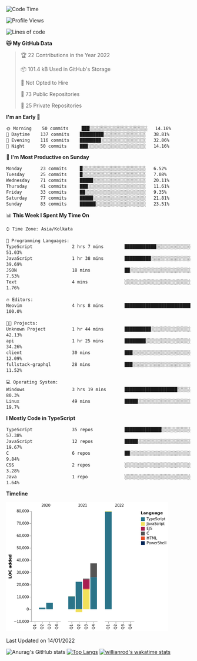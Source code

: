 <!--START_SECTION:waka-->
![Code Time](http://img.shields.io/badge/Code%20Time-107%20hrs%2018%20mins-blue)

![Profile Views](http://img.shields.io/badge/Profile%20Views-5-blue)

![Lines of code](https://img.shields.io/badge/From%20Hello%20World%20I%27ve%20Written-179%20Thousand%20lines%20of%20code-blue)

**🐱 My GitHub Data** 

> 🏆 22 Contributions in the Year 2022
 > 
> 📦 101.4 kB Used in GitHub's Storage 
 > 
> 🚫 Not Opted to Hire
 > 
> 📜 73 Public Repositories 
 > 
> 🔑 25 Private Repositories  
 > 
**I'm an Early 🐤** 

```text
🌞 Morning    50 commits     ███░░░░░░░░░░░░░░░░░░░░░░   14.16% 
🌆 Daytime    137 commits    █████████░░░░░░░░░░░░░░░░   38.81% 
🌃 Evening    116 commits    ████████░░░░░░░░░░░░░░░░░   32.86% 
🌙 Night      50 commits     ███░░░░░░░░░░░░░░░░░░░░░░   14.16%

```
📅 **I'm Most Productive on Sunday** 

```text
Monday       23 commits     █░░░░░░░░░░░░░░░░░░░░░░░░   6.52% 
Tuesday      25 commits     █░░░░░░░░░░░░░░░░░░░░░░░░   7.08% 
Wednesday    71 commits     █████░░░░░░░░░░░░░░░░░░░░   20.11% 
Thursday     41 commits     ███░░░░░░░░░░░░░░░░░░░░░░   11.61% 
Friday       33 commits     ██░░░░░░░░░░░░░░░░░░░░░░░   9.35% 
Saturday     77 commits     █████░░░░░░░░░░░░░░░░░░░░   21.81% 
Sunday       83 commits     ██████░░░░░░░░░░░░░░░░░░░   23.51%

```


📊 **This Week I Spent My Time On** 

```text
⌚︎ Time Zone: Asia/Kolkata

💬 Programming Languages: 
TypeScript               2 hrs 7 mins        ████████████░░░░░░░░░░░░░   51.03% 
JavaScript               1 hr 38 mins        ██████████░░░░░░░░░░░░░░░   39.69% 
JSON                     18 mins             ██░░░░░░░░░░░░░░░░░░░░░░░   7.53% 
Text                     4 mins              ░░░░░░░░░░░░░░░░░░░░░░░░░   1.76%

🔥 Editors: 
Neovim                   4 hrs 8 mins        █████████████████████████   100.0%

🐱‍💻 Projects: 
Unknown Project          1 hr 44 mins        ██████████░░░░░░░░░░░░░░░   42.13% 
api                      1 hr 25 mins        ████████░░░░░░░░░░░░░░░░░   34.26% 
client                   30 mins             ███░░░░░░░░░░░░░░░░░░░░░░   12.09% 
fullstack-graphql        28 mins             ███░░░░░░░░░░░░░░░░░░░░░░   11.52%

💻 Operating System: 
Windows                  3 hrs 19 mins       ████████████████████░░░░░   80.3% 
Linux                    49 mins             █████░░░░░░░░░░░░░░░░░░░░   19.7%

```

**I Mostly Code in TypeScript** 

```text
TypeScript               35 repos            ██████████████░░░░░░░░░░░   57.38% 
JavaScript               12 repos            █████░░░░░░░░░░░░░░░░░░░░   19.67% 
C                        6 repos             ██░░░░░░░░░░░░░░░░░░░░░░░   9.84% 
CSS                      2 repos             ░░░░░░░░░░░░░░░░░░░░░░░░░   3.28% 
Java                     1 repo              ░░░░░░░░░░░░░░░░░░░░░░░░░   1.64%

```


**Timeline**

![Chart not found](https://raw.githubusercontent.com/wise-introvert/wise-introvert/master/charts/bar_graph.png) 


 Last Updated on 14/01/2022
<!--END_SECTION:waka-->

![Anurag's GitHub stats](https://github-readme-stats.vercel.app/api?username=wise-introvert&count_private=true&show_icons=true)
[![Top Langs](https://github-readme-stats.vercel.app/api/top-langs/?username=wise-introvert&langs_count=10)](https://github.com/anuraghazra/github-readme-stats)
[![willianrod's wakatime stats](https://github-readme-stats.vercel.app/api/wakatime?username=wiseintrovert)](https://github.com/anuraghazra/github-readme-stats)
